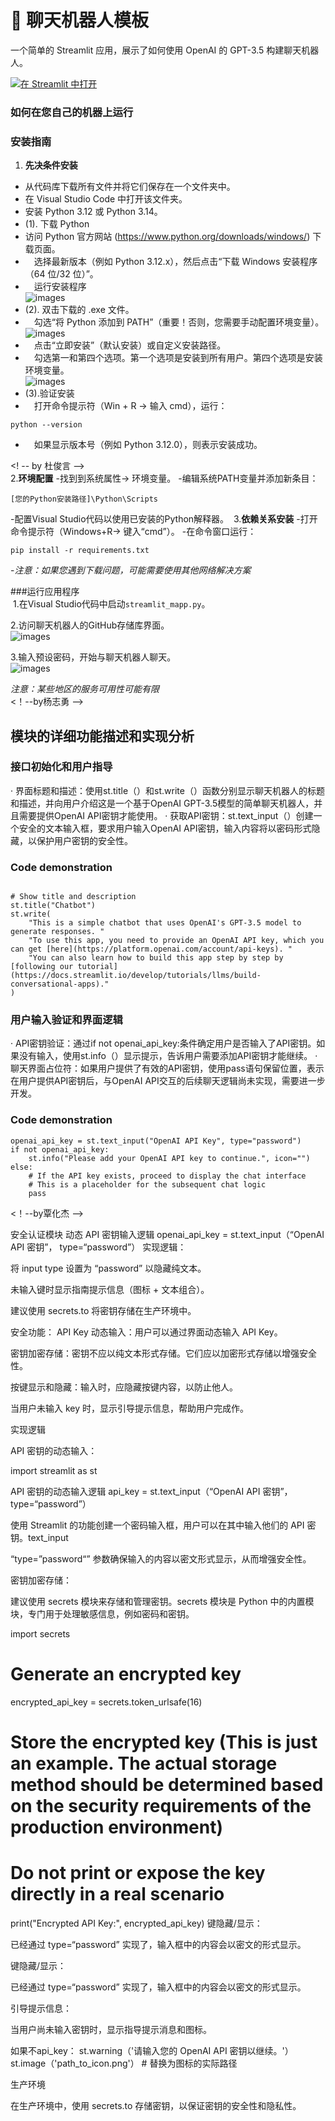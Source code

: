 # 💬 聊天机器人模板

一个简单的 Streamlit 应用，展示了如何使用 OpenAI 的 GPT-3.5 构建聊天机器人。

[![在 Streamlit 中打开](https://static.streamlit.io/badges/streamlit_badge_black_white.svg)](https://chatbot-template.streamlit.app/)

### 如何在您自己的机器上运行

### 安装指南

1. **先决条件安装**
- 从代码库下载所有文件并将它们保存在一个文件夹中。
- 在 Visual Studio Code 中打开该文件夹。
- 安装 Python 3.12 或 Python 3.14。
- (1). 下载 Python
- 访问 Python 官方网站 (https://www.python.org/downloads/windows/) 下载页面。
- &emsp;选择最新版本（例如 Python 3.12.x），然后点击“下载 Windows 安装程序（64 位/32 位）”。
- &emsp;运行安装程序<br>
![images](images/03.png)
- (2). 双击下载的 .exe 文件。
- &emsp;勾选“将 Python 添加到 PATH”（重要！否则，您需要手动配置环境变量）。<br>
![images](images/04.png)
- &emsp;点击“立即安装”（默认安装）或自定义安装路径。
- &emsp;勾选第一和第四个选项。第一个选项是安装到所有用户。第四个选项是安装环境变量。<br>
![images](images/05.png)
- (3).验证安装
- &emsp;打开命令提示符（Win + R → 输入 cmd），运行：
```
python --version
```
- &emsp;如果显示版本号（例如 Python 3.12.0），则表示安装成功。

<! -- by 杜俊言 --><br>
2.**环境配置**
-找到到系统属性→ 环境变量。
-编辑系统PATH变量并添加新条目：
```
[您的Python安装路径]\Python\Scripts
```
-配置Visual Studio代码以使用已安装的Python解释器。
﻿
3.**依赖关系安装**
-打开命令提示符（Windows+R→ 键入“cmd”）。
-在命令窗口运行：
```
pip install -r requirements.txt
```
-*注意：如果您遇到下载问题，可能需要使用其他网络解决方案*

###运行应用程序<br>
﻿
1.在Visual Studio代码中启动`streamlit_mapp.py`。<br>

2.访问聊天机器人的GitHub存储库界面。<br>
![images](images/01.png)<br>

3.输入预设密码，开始与聊天机器人聊天。<br>
![images](images/02.png)<br>
   
*注意：某些地区的服务可用性可能有限*
<br>
<！--by杨志勇 -->


## 模块的详细功能描述和实现分析

### 接口初始化和用户指导
· 界面标题和描述：使用st.title（）和st.write（）函数分别显示聊天机器人的标题和描述，并向用户介绍这是一个基于OpenAI GPT-3.5模型的简单聊天机器人，并且需要提供OpenAI API密钥才能使用。
· 获取API密钥：st.text_input（）创建一个安全的文本输入框，要求用户输入OpenAI API密钥，输入内容将以密码形式隐藏，以保护用户密钥的安全性。
### Code demonstration
```import streamlit as st

# Show title and description
st.title("Chatbot")
st.write(
    "This is a simple chatbot that uses OpenAI's GPT-3.5 model to generate responses. "
    "To use this app, you need to provide an OpenAI API key, which you can get [here](https://platform.openai.com/account/api-keys). "
    "You can also learn how to build this app step by step by [following our tutorial](https://docs.streamlit.io/develop/tutorials/llms/build-conversational-apps)."
)
```

### 用户输入验证和界面逻辑
· API密钥验证：通过if not openai_api_key:条件确定用户是否输入了API密钥。如果没有输入，使用st.info（）显示提示，告诉用户需要添加API密钥才能继续。
· 聊天界面占位符：如果用户提供了有效的API密钥，使用pass语句保留位置，表示在用户提供API密钥后，与OpenAI API交互的后续聊天逻辑尚未实现，需要进一步开发。
### Code demonstration
```# Request the user to input the OpenAI API key via a text input box
openai_api_key = st.text_input("OpenAI API Key", type="password")
if not openai_api_key:
    st.info("Please add your OpenAI API key to continue.", icon="")
else:
    # If the API key exists, proceed to display the chat interface
    # This is a placeholder for the subsequent chat logic
    pass
```
<！--by覃化杰 -->

安全认证模块
动态 API 密钥输入逻辑 openai_api_key = st.text_input（“OpenAI API 密钥”， type=“password”）
实现逻辑：

将 input type 设置为 “password” 以隐藏纯文本。

未输入键时显示指南提示信息（图标 + 文本组合）。

建议使用 secrets.to 将密钥存储在生产环境中。

安全功能： API Key 动态输入：用户可以通过界面动态输入 API Key。

密钥加密存储：密钥不应以纯文本形式存储。它们应以加密形式存储以增强安全性。

按键显示和隐藏：输入时，应隐藏按键内容，以防止他人。

当用户未输入 key 时，显示引导提示信息，帮助用户完成作。

实现逻辑

API 密钥的动态输入：

import streamlit as st

API 密钥的动态输入逻辑
api_key = st.text_input（“OpenAI API 密钥”， type=“password”）

使用 Streamlit 的功能创建一个密码输入框，用户可以在其中输入他们的 API 密钥。text_input

“type=”password“” 参数确保输入的内容以密文形式显示，从而增强安全性。

密钥加密存储：

建议使用 secrets 模块来存储和管理密钥。secrets 模块是 Python 中的内置模块，专门用于处理敏感信息，例如密码和密钥。

import secrets

# Generate an encrypted key
encrypted_api_key = secrets.token_urlsafe(16)

# Store the encrypted key (This is just an example. The actual storage method should be determined based on the security requirements of the production environment)
# Do not print or expose the key directly in a real scenario
print("Encrypted API Key:", encrypted_api_key)
键隐藏/显示：

已经通过 type=“password” 实现了，输入框中的内容会以密文的形式显示。

键隐藏/显示：

已经通过 type=“password” 实现了，输入框中的内容会以密文的形式显示。

引导提示信息：

当用户尚未输入密钥时，显示指导提示消息和图标。

如果不api_key： st.warning（'请输入您的 OpenAI API 密钥以继续。'） st.image（'path_to_icon.png'） # 替换为图标的实际路径

生产环境

在生产环境中，使用 secrets.to 存储密钥，以保证密钥的安全性和隐私性。

<!-- by 罗全有 -->
